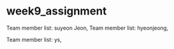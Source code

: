 # week9_assignment

Team member list: suyeon Jeon,
Team member list: hyeonjeong,

Team member list: ys,
